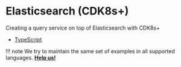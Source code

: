 # Elasticsearch (CDK8s+)

Creating a query service on top of Elasticsearch with CDK8s+

- [TypeScript](https://github.com/awslabs/CDK8s/tree/master/examples/typescript/CDK8s-plus-elasticsearch-query)

!!! note
    We try to maintain the same set of examples in all supported languages.
    **[Help us!](../project/CONTRIBUTING.md)**
